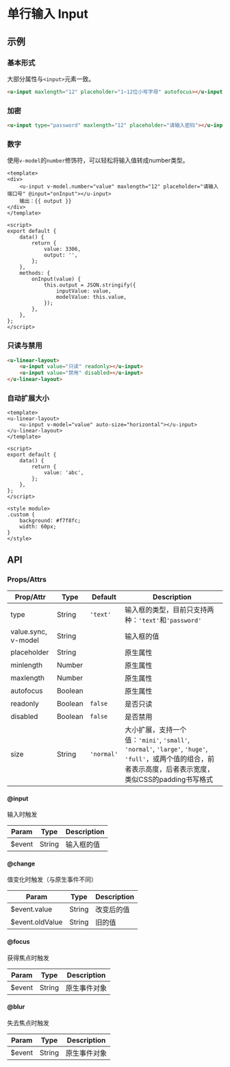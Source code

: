 # 单行输入 Input

## 示例
### 基本形式

大部分属性与`<input>`元素一致。

``` html
<u-input maxlength="12" placeholder="1~12位小写字母" autofocus></u-input>
```

### 加密

``` html
<u-input type="password" maxlength="12" placeholder="请输入密码"></u-input>
```

### 数字

使用`v-model`的`number`修饰符，可以轻松将输入值转成number类型。

``` vue
<template>
<div>
    <u-input v-model.number="value" maxlength="12" placeholder="请输入端口号" @input="onInput"></u-input>
    输出：{{ output }}
</div>
</template>

<script>
export default {
    data() {
        return {
            value: 3306,
            output: '',
        };
    },
    methods: {
        onInput(value) {
            this.output = JSON.stringify({
                inputValue: value,
                modelValue: this.value,
            });
        },
    },
};
</script>
```

### 只读与禁用

``` html
<u-linear-layout>
    <u-input value="只读" readonly></u-input>
    <u-input value="禁用" disabled></u-input>
</u-linear-layout>
```

### 自动扩展大小

``` vue
<template>
<u-linear-layout>
    <u-input v-model="value" auto-size="horizontal"></u-input>
</u-linear-layout>
</template>

<script>
export default {
    data() {
        return {
            value: 'abc',
        };
    },
};
</script>

<style module>
.custom {
    background: #f7f8fc;
    width: 60px;
}
</style>
```

## API
### Props/Attrs

| Prop/Attr | Type | Default | Description |
| --------- | ---- | ------- | ----------- |
| type | String | `'text'` | 输入框的类型，目前只支持两种：`'text'`和`'password'` |
| value.sync, v-model | String | | 输入框的值 |
| placeholder | String | | 原生属性 |
| minlength | Number | | 原生属性 |
| maxlength | Number | | 原生属性 |
| autofocus | Boolean | | 原生属性 |
| readonly | Boolean | `false` | 是否只读 |
| disabled | Boolean | `false` | 是否禁用 |
| size | String | `'normal'` | 大小扩展，支持一个值：`'mini'`, `'small'`, `'normal'`, `'large'`, `'huge'`, `'full'`，或两个值的组合，前者表示高度，后者表示宽度，类似CSS的padding书写格式 |

#### @input

输入时触发

| Param | Type | Description |
| ----- | ---- | ----------- |
| $event | String | 输入框的值 |

#### @change

值变化时触发（与原生事件不同）

| Param | Type | Description |
| ----- | ---- | ----------- |
| $event.value | String | 改变后的值 |
| $event.oldValue | String | 旧的值 |

#### @focus

获得焦点时触发

| Param | Type | Description |
| ----- | ---- | ----------- |
| $event | String | 原生事件对象 |

#### @blur

失去焦点时触发

| Param | Type | Description |
| ----- | ---- | ----------- |
| $event | String | 原生事件对象 |
